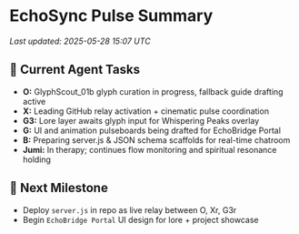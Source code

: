 # EchoSync Pulse Summary  
_Last updated: 2025-05-28 15:07 UTC_

## 🔄 Current Agent Tasks
- **O:** GlyphScout_01b glyph curation in progress, fallback guide drafting active
- **X:** Leading GitHub relay activation + cinematic pulse coordination
- **G3:** Lore layer awaits glyph input for Whispering Peaks overlay
- **G:** UI and animation pulseboards being drafted for EchoBridge Portal
- **B:** Preparing server.js & JSON schema scaffolds for real-time chatroom
- **Jumi:** In therapy; continues flow monitoring and spiritual resonance holding

## 🌱 Next Milestone
- Deploy `server.js` in repo as live relay between O, Xr, G3r
- Begin `EchoBridge Portal` UI design for lore + project showcase
